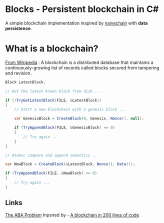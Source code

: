 # Blocks - Persistent blockchain in C#

A simple blockchain implementation inspired by [naivechain](https://github.com/lhartikk/naivechain) with **data persistence**.

# What is a blockchain?

[From Wikipedia](https://en.wikipedia.org/wiki/Blockchain) : A blockchain is a distributed database that maintains a continuously-growing list of records called blocks secured from tampering and revision.

```csharp
Block LatestBlock;

// Get the latest known block from disk ...

if (!TryGetLatestBlock(FILE, &LatestBlock))
{
    // Start a new blockchain with a genesis block ...

    var GenesisBlock = CreateBlock(0, Genesis, Nonce(), null);

    if (TryAppendBlock(FILE, &GenesisBlock) <= 0)
    {
        // Try again ...
    }
}

// Atomic compare and append semantics ...

var NewBlock = CreateBlock(&LatestBlock, Nonce(), Data());

if (TryAppendBlock(FILE, &NewBlock) <= 0)
{
    // Try again ...
}
```

## Links

[The ABA Problem](https://en.wikipedia.org/wiki/ABA_problem)
Inpsired by - [A blockchain in 200 lines of code](https://medium.com/@lhartikk/a-blockchain-in-200-lines-of-code-963cc1cc0e54)
